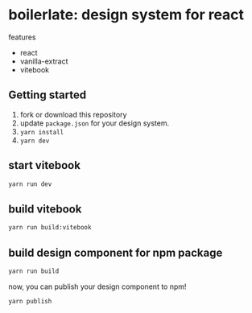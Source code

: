 # boilerlate: design system for react

features

- react
- vanilla-extract
- vitebook

## Getting started

1. fork or download this repository
2. update `package.json` for your design system.
3. `yarn install`
4. `yarn dev`

## start vitebook

```sh
yarn run dev
```

## build vitebook

```sh
yarn run build:vitebook
```

## build design component for npm package

```sh
yarn run build
```

now, you can publish your design component to npm!

```sh
yarn publish
```